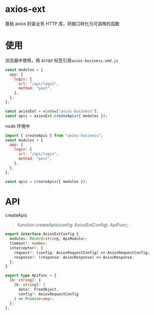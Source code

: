 # axios-ext

基础 axios 封装业务 HTTP 库，将接口转化为可调用的函数

# 使用

浏览器中使用，用 script 标签引用`axios-business.umd.js`

```js
const modules = {
  app: {
    login: {
      url: "/api/login",
      method: "post",
    },
  },
};

const axiosExt = window["axios-business"];
const apis = axiosExt.createApis({ modules });
```

node 环境中

```js
import { createApis } from "axios-business";
const modules = {
  app: {
    login: {
      url: "/api/login",
      method: "post",
    },
  },
};

const apis = createApis({ modules });
```

# API

createApis

> function createApis(config: AxiosExtConfig): ApiFunc;

```ts
export interface AxiosExtConfig {
  modules: Record<string, ApiModule>;
  timeout?: number;
  interceptor?: {
    request?: (config: AxiosRequestConfig) => AxiosRequestConfig;
    response?: (response: AxiosResponse) => AxiosResponse;
  };
}

export type ApiFunc = {
  [k: string]: {
    [k: string]: (
      data?: FreeObject,
      config?: AxiosRequestConfig
    ) => Promise<any>;
  };
};
```
